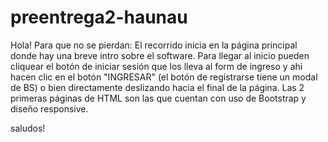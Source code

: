 # preentrega2-haunau
Hola!
Para que no se pierdan: El recorrido inicia en la página principal donde hay una breve intro sobre el software. Para llegar al inicio pueden cliquear el botón de iniciar sesión
que los lleva al form de ingreso y ahi hacen clic en el botón "INGRESAR" (el botón de registrarse tiene un modal de BS) o bien directamente deslizando hacia el final de 
la página.
Las 2 primeras páginas de HTML son las que cuentan con uso de Bootstrap y diseño responsive.

saludos!
